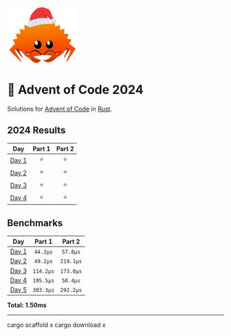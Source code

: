 <img src="./.assets/christmas_ferris.png" width="164">

# 🎄 Advent of Code 2024

Solutions for [Advent of Code](https://adventofcode.com/) in [Rust](https://www.rust-lang.org/).

<!--- advent_readme_stars table --->
## 2024 Results

| Day | Part 1 | Part 2 |
| :---: | :---: | :---: |
| [Day 1](https://adventofcode.com/2024/day/1) | ⭐ | ⭐ |
| [Day 2](https://adventofcode.com/2024/day/2) | ⭐ | ⭐ |
| [Day 3](https://adventofcode.com/2024/day/3) | ⭐ | ⭐ |
| [Day 4](https://adventofcode.com/2024/day/4) | ⭐ | ⭐ |
<!--- advent_readme_stars table --->

<!--- benchmarking table --->
## Benchmarks

| Day | Part 1 | Part 2 |
| :---: | :---: | :---:  |
| [Day 1](./src/bin/01.rs) | `44.2µs` | `57.8µs` |
| [Day 2](./src/bin/02.rs) | `49.2µs` | `219.1µs` |
| [Day 3](./src/bin/03.rs) | `114.2µs` | `173.0µs` |
| [Day 4](./src/bin/04.rs) | `195.5µs` | `50.4µs` |
| [Day 5](./src/bin/05.rs) | `303.3µs` | `292.2µs` |

**Total: 1.50ms**
<!--- benchmarking table --->

---
cargo scaffold x
cargo download x
